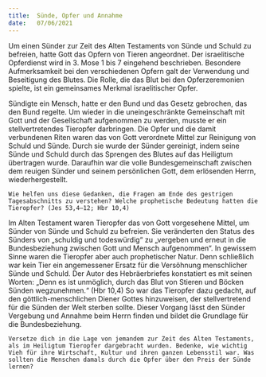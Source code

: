 ```yaml
---
title:  Sünde, Opfer und Annahme
date:   07/06/2021
---
```


Um einen Sünder zur Zeit des Alten Testaments von Sünde und Schuld zu befreien, hatte Gott das Opfern von Tieren angeordnet. Der israelitische Opferdienst wird in 3. Mose 1 bis 7 eingehend beschrieben. Besondere Aufmerksamkeit bei den verschiedenen Opfern galt der Verwendung und Beseitigung des Blutes. Die Rolle, die das Blut bei den Opferzeremonien spielte, ist ein gemeinsames Merkmal israelitischer Opfer.

Sündigte ein Mensch, hatte er den Bund und das Gesetz gebrochen, das den Bund regelte. Um wieder in die uneingeschränkte Gemeinschaft mit Gott und der Gesellschaft aufgenommen zu werden, musste er ein stellvertretendes Tieropfer darbringen. Die Opfer und die damit verbundenen Riten waren das von Gott verordnete Mittel zur Reinigung von Schuld und Sünde. Durch sie wurde der Sünder gereinigt, indem seine Sünde und Schuld durch das Sprengen des Blutes auf das Heiligtum übertragen wurde. Daraufhin war die volle Bundesgemeinschaft zwischen dem reuigen Sünder und seinem persönlichen Gott, dem erlösenden Herrn, wiederhergestellt.

`Wie helfen uns diese Gedanken, die Fragen am Ende des gestrigen Tagesabschnitts zu verstehen? Welche prophetische Bedeutung hatten die Tieropfer? (Jes 53,4–12; Hbr 10,4)`

Im Alten Testament waren Tieropfer das von Gott vorgesehene Mittel, um Sünder von Sünde und Schuld zu befreien. Sie veränderten den Status des Sünders von „schuldig und todeswürdig“ zu „vergeben und erneut in die Bundesbeziehung zwischen Gott und Mensch aufgenommen“. In gewissem Sinne waren die Tieropfer aber auch prophetischer Natur. Denn schließlich war kein Tier ein angemessener Ersatz für die Versöhnung menschlicher Sünde und Schuld. Der Autor des Hebräerbriefes konstatiert es mit seinen Worten: „Denn es ist unmöglich, durch das Blut von Stieren und Böcken Sünden wegzunehmen.“ (Hbr 10,4) So war das Tieropfer dazu gedacht, auf den göttlich-menschlichen Diener Gottes hinzuweisen, der stellvertretend für die Sünden der Welt sterben sollte. Dieser Vorgang lässt den Sünder Vergebung und Annahme beim Herrn finden und bildet die Grundlage für die Bundesbeziehung.

`Versetze dich in die Lage von jemandem zur Zeit des Alten Testaments, als im Heiligtum Tieropfer dargebracht wurden. Bedenke, wie wichtig Vieh für ihre Wirtschaft, Kultur und ihren ganzen Lebensstil war. Was sollten die Menschen damals durch die Opfer über den Preis der Sünde lernen?`